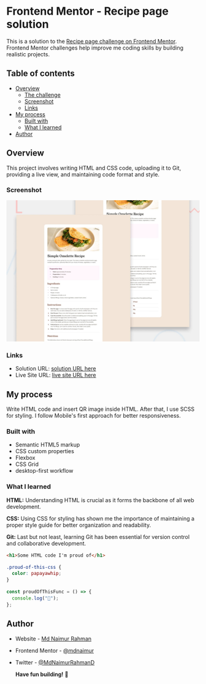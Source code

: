 # Frontend Mentor - Recipe page solution

This is a solution to the [Recipe page challenge on Frontend Mentor](https://www.frontendmentor.io/challenges/recipe-page-KiTsR8QQKm). Frontend Mentor challenges help improve me coding skills by building realistic projects.

## Table of contents

- [Overview](#overview)
  - [The challenge](#the-challenge)
  - [Screenshot](#screenshot)
  - [Links](#links)
- [My process](#my-process)
  - [Built with](#built-with)
  - [What I learned](#what-i-learned)
- [Author](#author)

## Overview

This project involves writing HTML and CSS code, uploading it to Git, providing a live view, and maintaining code format and style.

### Screenshot

![preview of the solution ](./preview.jpg)

### Links

- Solution URL: [solution URL here](https://github.com/mdnaimur/recipe-page-main)
- Live Site URL: [live site URL here](https://mdnaimur.github.io/recipe-page-main/)

## My process

Write HTML code and insert QR image inside HTML. After that, I use SCSS for styling. I follow Mobile's first approach for better responsiveness.

### Built with

- Semantic HTML5 markup
- CSS custom properties
- Flexbox
- CSS Grid
- desktop-first workflow

### What I learned

**HTML:** Understanding HTML is crucial as it forms the backbone of all web development.

**CSS:** Using CSS for styling has shown me the importance of maintaining a proper style guide for better organization and readability.

**Git:** Last but not least, learning Git has been essential for version control and collaborative development.

```html
<h1>Some HTML code I'm proud of</h1>
```

```css
.proud-of-this-css {
  color: papayawhip;
}
```

```js
const proudOfThisFunc = () => {
  console.log("🎉");
};
```

## Author

- Website - [Md Naimur Rahman](https://www.linkedin.com/in/md-naimur-rahman/)
- Frontend Mentor - [@mdnaimur](https://frontendmentor.io/profile/mdnaimur)
- Twitter - [@MdNaimurRahmanD](https://twitter.com/MdNaimurRahmanD)

  **Have fun building!** 🚀
